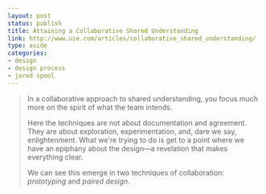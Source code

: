 ```yaml
---
layout: post
status: publish
title: Attaining a Collaborative Shared Understanding
link: http://www.uie.com/articles/collaborative_shared_understanding/
type: aside
categories:
- design
- design process
- jared spool
---
```


> In a collaborative approach to shared understanding, you focus much more on the spirit of what the team intends.
>
> Here the techniques are not about documentation and agreement. They are about exploration, experimentation, and, dare we say, enlightenment. What we're trying to do is get to a point where we have an epiphany about the design—a revelation that makes everything clear.
>
> We can see this emerge in two techniques of collaboration: *prototyping* and *paired design*.